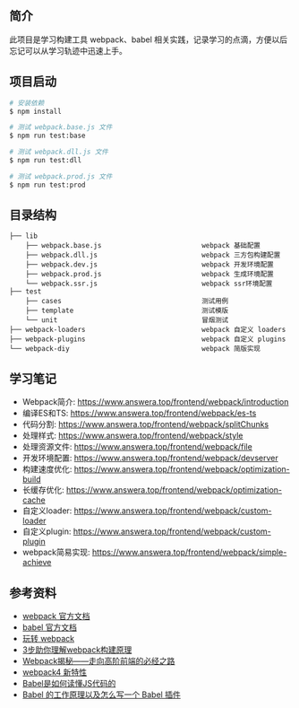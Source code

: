 ## 简介

此项目是学习构建工具 webpack、babel 相关实践，记录学习的点滴，方便以后忘记可以从学习轨迹中迅速上手。

## 项目启动

```bash
# 安装依赖
$ npm install

# 测试 webpack.base.js 文件
$ npm run test:base

# 测试 webpack.dll.js 文件
$ npm run test:dll

# 测试 webpack.prod.js 文件
$ npm run test:prod
```

## 目录结构

```
├── lib
    ├── webpack.base.js                         webpack 基础配置
    ├── webpack.dll.js                          webpack 三方包构建配置          
    ├── webpack.dev.js                          webpack 开发环境配置
    ├── webpack.prod.js                         webpack 生成环境配置
    └── webpack.ssr.js                          webpack ssr环境配置
├── test
    ├── cases                                   测试用例
    ├── template                                测试模版          
    └── unit                                    冒烟测试
├── webpack-loaders                             webpack 自定义 loaders
├── webpack-plugins                             webpack 自定义 plugins
└── webpack-diy                                 webpack 简版实现
```

## 学习笔记

- Webpack简介: https://www.answera.top/frontend/webpack/introduction
- 编译ES和TS: https://www.answera.top/frontend/webpack/es-ts
- 代码分割: https://www.answera.top/frontend/webpack/splitChunks
- 处理样式: https://www.answera.top/frontend/webpack/style
- 处理资源文件: https://www.answera.top/frontend/webpack/file
- 开发环境配置: https://www.answera.top/frontend/webpack/devserver
- 构建速度优化: https://www.answera.top/frontend/webpack/optimization-build
- 长缓存优化: https://www.answera.top/frontend/webpack/optimization-cache
- 自定义loader: https://www.answera.top/frontend/webpack/custom-loader
- 自定义plugin: https://www.answera.top/frontend/webpack/custom-plugin
- webpack简易实现: https://www.answera.top/frontend/webpack/simple-achieve

## 参考资料

- [webpack 官方文档](https://webpack.js.org/)
- [babel 官方文档](https://babeljs.io/)
- [玩转 webpack](https://time.geekbang.org/course/intro/100028901)
- [3步助你理解webpack构建原理](https://learn.kaikeba.com/catalog/211875)
- [Webpack揭秘——走向高阶前端的必经之路 ](https://juejin.im/post/6844903685407916039)
- [webpack4 新特性](https://lz5z.com/webpack4-new/)
- [Babel是如何读懂JS代码的](https://zhuanlan.zhihu.com/p/27289600)
- [Babel 的工作原理以及怎么写一个 Babel 插件](https://cloud.tencent.com/developer/article/1520124)
